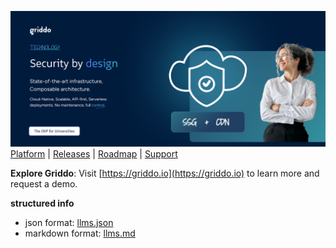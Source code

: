 ![Griddo Hero](../assets/hero-for-github.png)
[Platform](https://griddo.io) | [Releases](https://griddo.io/en/releases/) | [Roadmap](https://griddo.io/en/upcoming) | [Support](https://griddo.io/en/support) 


**Explore Griddo**: Visit [https://griddo.io](https://griddo.io) to learn more and request a demo.

**structured info** 
- json format: [llms.json](./llms.json)
- markdown format: [llms.md](./llms.md)


